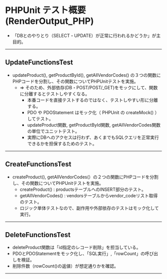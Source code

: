 # PHPUnit テスト概要 (RenderOutput_PHP)
* 「DBとのやりとり（SELECT・UPDATE）が正常に行われるかどうか」が主目的。

---

## UpdateFunctionsTest
* updateProduct(), getProductById(), getAllVendorCodes() の３つの関数にPHPコードを分割し、その関数についてPHPUnitテストを実施。
    - ⇒ そのため、外部依存(DB・POST/P​OST/_GET)をモックにして、関数に分離するとテストしやすくなる。
        - 本番コードを直接テストするのではなく、テストしやすい形に分離する。
        - PDO や PDOStatement はモック化（ PHPUnit の createMock() ）してテスト。
        - updateProduct関数, getProductById関数, getAllVendorCodes関数の単位でユニットテスト。
        - 実際にDBへのアクセスは行わず、あくまでもSQLクエリを正常実行できるかを担保するためのテスト。

---

## CreateFunctionsTest
* createProduct(), getAllVendorCodes(）の２つの関数にPHPコードを分割し、その関数についてPHPUnitテストを実施。
    - createProduct() : productsテーブルへのINSERT部分のテスト。
    - getAllVendorCodes() : vendorsテーブルからvendor_codeリスト取得のテスト。
    - ロジック単体テストなので、副作用や外部依存のテストはモック化して実行。

---

## DeleteFunctionsTest
* deleteProduct関数は「id指定のレコード削除」を担当している。
* PDOとPDOStatementをモック化し、「SQL実行」,「rowCount」の呼び出しを検証。
* 削除件数（rowCount()の返値）が想定通りかを確認。

---



